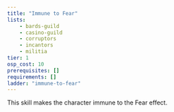 ```yaml
---
title: "Immune to Fear"
lists:
    - bards-guild
    - casino-guild
    - corruptors
    - incantors
    - militia
tier: 1
osp_cost: 10
prerequisites: []
requirements: []
ladder: "immune-to-fear"
---
```

This skill makes the character immune to the Fear effect.